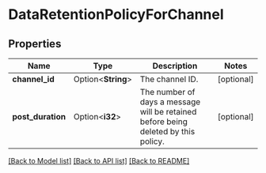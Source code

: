 # DataRetentionPolicyForChannel

## Properties

Name | Type | Description | Notes
------------ | ------------- | ------------- | -------------
**channel_id** | Option<**String**> | The channel ID. | [optional]
**post_duration** | Option<**i32**> | The number of days a message will be retained before being deleted by this policy. | [optional]

[[Back to Model list]](../README.md#documentation-for-models) [[Back to API list]](../README.md#documentation-for-api-endpoints) [[Back to README]](../README.md)


